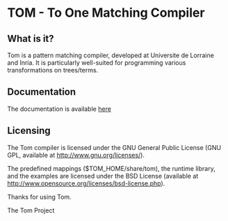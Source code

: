# TOM - To One Matching Compiler

## What is it?

  Tom is a pattern matching compiler, developed at Universite de Lorraine and
  Inria. It is particularly well-suited for programming various transformations
  on trees/terms.


## Documentation

The documentation is available [here](doc/README.md)

## Licensing

The Tom compiler is licensed under the GNU General Public License
(GNU GPL, available at <http://www.gnu.org/licenses/>).

The predefined mappings ($TOM_HOME/share/tom), the runtime library,
and the examples are licensed under the BSD License
(available at <http://www.opensource.org/licenses/bsd-license.php>).

Thanks for using Tom.

The Tom Project
